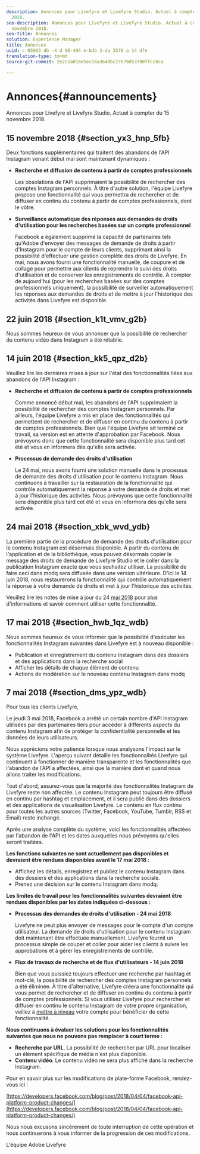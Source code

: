 ```yaml
---
description: Annonces pour Livefyre et Livefyre Studio. Actuel à compter du 15 novembre
  2018.
seo-description: Annonces pour Livefyre et Livefyre Studio. Actuel à compter du 15
  novembre 2018.
seo-title: Annonces
solution: Experience Manager
title: Annonces
uuid: c 05963 db -4 d 96-494 e-bdb 3-da 3570 a 14 dfe
translation-type: tm+mt
source-git-commit: 2e2c1a018e5ec58a3649bc27679d53390ffcc8ca

---
```



# Annonces{#announcements}

Annonces pour Livefyre et Livefyre Studio. Actuel à compter du 15 novembre 2018.

## 15 novembre 2018 {#section_yx3_hnp_5fb}

Deux fonctions supplémentaires qui traitent des abandons de l'API Instagram venant début mai sont maintenant dynamiques :

* **Recherche et diffusion de contenu à partir de comptes professionnels**

   Les obsolations de l'API supprimaient la possibilité de rechercher des comptes Instagram personnels. À titre d'autre solution, l'équipe Livefyre propose une fonctionnalité qui vous permettra de rechercher et de diffuser en continu du contenu à partir de comptes professionnels, dont le vôtre.

* **Surveillance automatique des réponses aux demandes de droits d'utilisation pour les recherches basées sur un compte professionnel**

   Facebook a également supprimé la capacité de partenaires tels qu'Adobe d'envoyer des messages de demande de droits à partir d'Instagram pour le compte de leurs clients, supprimant ainsi la possibilité d'effectuer une gestion complète des droits de Livefyre. En mai, nous avons fourni une fonctionnalité manuelle, de coupure et de collage pour permettre aux clients de reprendre le suivi des droits d'utilisation et de conserver les enregistrements de contrôle. A compter de aujourd'hui (pour les recherches basées sur des comptes professionnels uniquement), la possibilité de surveiller automatiquement les réponses aux demandes de droits et de mettre à jour l'historique des activités dans Livefyre est disponible.

## 22 juin 2018 {#section_k1t_vmv_g2b}

Nous sommes heureux de vous annoncer que la possibilité de rechercher du contenu vidéo dans Instagram a été rétablie.

## 14 juin 2018 {#section_kk5_qpz_d2b}

Veuillez lire les dernières mises à jour sur l'état des fonctionnalités liées aux abandons de l'API Instagram :

* **Recherche et diffusion de contenu à partir de comptes professionnels**

   Comme annoncé début mai, les abandons de l'API supprimaient la possibilité de rechercher des comptes Instagram personnels. Par ailleurs, l'équipe Livefyre a mis en place des fonctionnalités qui permettent de rechercher et de diffuser en continu du contenu à partir de comptes professionnels. Bien que l'équipe Livefyre ait terminé ce travail, sa version est en attente d'approbation par Facebook. Nous prévoyons donc que cette fonctionnalité sera disponible plus tard cet été et vous en informera dès qu'elle sera activée.

* **Processus de demande des droits d'utilisation**

   Le 24 mai, nous avons fourni une solution manuelle dans le processus de demande des droits d'utilisation pour le contenu Instagram. Nous continuons à travailler sur la restauration de la fonctionnalité qui contrôle automatiquement la réponse à votre demande de droits et met à jour l'historique des activités. Nous prévoyons que cette fonctionnalité sera disponible plus tard cet été et vous en informera dès qu'elle sera activée.

## 24 mai 2018 {#section_xbk_wvd_ydb}

La première partie de la procédure de demande des droits d'utilisation pour le contenu Instagram est désormais disponible. A partir du contenu de l'application et de la bibliothèque, vous pouvez désormais copier le message des droits de demande de Livefyre Studio et le coller dans la publication Instagram exacte que vous souhaitez utiliser. La possibilité de faire ceci dans modq sera diffusée dans une version ultérieure. D'ici le 14 juin 2018, nous restaurerons la fonctionnalité qui contrôle automatiquement la réponse à votre demande de droits et met à jour l'historique des activités.

Veuillez lire les notes de mise à jour du 24 [mai 2018](/help/using/c-rn/previous-rns/rn2018/c-rn-2018-may-24.md#c_rn) pour plus d'informations et savoir comment utiliser cette fonctionnalité.

## 17 mai 2018 {#section_hwb_1qz_wdb}

Nous sommes heureux de vous informer que la possibilité d'exécuter les fonctionnalités Instagram suivantes dans Livefyre est à nouveau disponible :

* Publication et enregistrement du contenu Instagram dans des dossiers et des applications dans la recherche social
* Afficher les détails de chaque élément de contenu
* Actions de modération sur le nouveau contenu Instagram dans modq

## 7 mai 2018 {#section_dms_ypz_wdb}

Pour tous les clients Livefyre,

Le jeudi 3 mai 2018, Facebook a arrêté un certain nombre d'API Instagram utilisées par des partenaires tiers pour accéder à différents aspects du contenu Instagram afin de protéger la confidentialité personnelle et les données de leurs utilisateurs.

Nous apprécions votre patience lorsque nous analysons l'impact sur le système Livefyre. L'aperçu suivant détaille les fonctionnalités Livefyre qui continuent à fonctionner de manière transparente et les fonctionnalités que l'abandon de l'API a affectées, ainsi que la manière dont et quand nous allons traiter les modifications.

Tout d'abord, assurez-vous que la majorité des fonctionnalités Instagram de Livefyre reste non affectée. Le contenu Instagram peut toujours être diffusé en continu par hashtag et emplacement, et il sera publié dans des dossiers et des applications de visualisation Livefyre. Le contenu en flux continu pour toutes les autres sources (Twitter, Facebook, YouTube, Tumblr, RSS et Email) reste inchangé.

Après une analyse complète du système, voici les fonctionnalités affectées par l'abandon de l'API et les dates auxquelles nous prévoyons qu'elles seront traitées.

**Les fonctions suivantes ne sont actuellement pas disponibles et devraient être rendues disponibles avant le 17 mai 2018 :**

* Affichez les détails, enregistrez et publiez le contenu Instagram dans des dossiers et des applications dans la recherche sociale.
* Prenez une décision sur le contenu Instagram dans modq.

**Les limites de travail pour les fonctionnalités suivantes devraient être rendues disponibles par les dates indiquées ci-dessous :**

* **Processus des demandes de droits d'utilisation - 24 mai 2018**

   Livefyre ne peut plus envoyer de messages pour le compte d'un compte utilisateur. La demande de droits d'utilisation pour le contenu Instagram doit maintenant être effectuée manuellement. Livefyre fournit un processus simple de couper et coller pour aider les clients à suivre les approbations et à gérer les enregistrements de contrôle.

* **Flux de travaux de recherche et de flux d'utilisateurs - 14 juin 2018**

   Bien que vous puissiez toujours effectuer une recherche par hashtag et mot-clé, la possibilité de rechercher des comptes Instagram personnels a été éliminée. À titre d'alternative, Livefyre créera une fonctionnalité qui vous permet de rechercher et de diffuser en continu du contenu à partir de comptes professionnels. Si vous utilisez Livefyre pour rechercher et diffuser en continu le contenu Instagram de votre propre organisation, veillez à [mettre à niveau](https://help.instagram.com/502981923235522?helpref=search&sr=2&query=change%20personal%20account%20to%20business%20account) votre compte pour bénéficier de cette fonctionnalité.

**Nous continuons à évaluer les solutions pour les fonctionnalités suivantes que nous ne pouvons pas remplacer à court terme :**

* **Recherche par URL**. La possibilité de rechercher par URL pour localiser un élément spécifique de média n'est plus disponible.
* **Contenu vidéo**. Le contenu vidéo ne sera plus affiché dans la recherche Instagram.

Pour en savoir plus sur les modifications de plate-forme Facebook, rendez-vous ici :

[https://developers.facebook.com/blog/post/2018/04/04/facebook-api-platform-product-changes/](https://developers.facebook.com/blog/post/2018/04/04/facebook-api-platform-product-changes/)

Nous nous excusons sincèrement de toute interruption de cette opération et nous continuerons à vous informer de la progression de ces modifications.

L'équipe Adobe Livefyre
